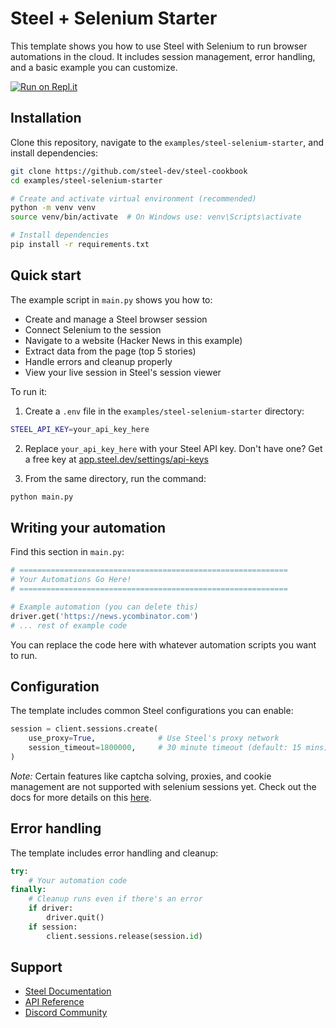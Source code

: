 # Steel + Selenium Starter

This template shows you how to use Steel with Selenium to run browser automations in the cloud. It includes session management, error handling, and a basic example you can customize.

[![Run on Repl.it](https://replit.com/badge/github/steel-dev/steel-selenium-starter)](https://replit.com/@steel-dev/steel-selenium-starter?v=1#README.md)


## Installation

Clone this repository, navigate to the `examples/steel-selenium-starter`, and install dependencies:

```bash
git clone https://github.com/steel-dev/steel-cookbook
cd examples/steel-selenium-starter

# Create and activate virtual environment (recommended)
python -m venv venv
source venv/bin/activate  # On Windows use: venv\Scripts\activate

# Install dependencies
pip install -r requirements.txt
```

## Quick start

The example script in `main.py` shows you how to:

- Create and manage a Steel browser session
- Connect Selenium to the session
- Navigate to a website (Hacker News in this example)
- Extract data from the page (top 5 stories)
- Handle errors and cleanup properly
- View your live session in Steel's session viewer

To run it:

1.  Create a `.env` file in the `examples/steel-selenium-starter` directory:
```bash
STEEL_API_KEY=your_api_key_here
```
2. Replace `your_api_key_here` with your Steel API key. Don't have one? Get a free key at [app.steel.dev/settings/api-keys](https://app.steel.dev/settings/api-keys)

3. From the same directory, run the command:

```bash
python main.py
```

## Writing your automation

Find this section in `main.py`:

```python
# ============================================================
# Your Automations Go Here!
# ============================================================

# Example automation (you can delete this)
driver.get('https://news.ycombinator.com')
# ... rest of example code
```

You can replace the code here with whatever automation scripts you want to run.

## Configuration

The template includes common Steel configurations you can enable:

```python
session = client.sessions.create(
    use_proxy=True,              # Use Steel's proxy network
    session_timeout=1800000,     # 30 minute timeout (default: 15 mins)
)
```

_Note:_
Certain features like captcha solving, proxies, and cookie management are not supported with selenium sessions yet. Check out the docs for more details on this [here](https://docs.steel.dev/overview/guides/connect-with-selenium).

## Error handling

The template includes error handling and cleanup:

```python
try:
    # Your automation code
finally:
    # Cleanup runs even if there's an error
    if driver:
        driver.quit()
    if session:
        client.sessions.release(session.id)
```

## Support

- [Steel Documentation](https://docs.steel.dev)
- [API Reference](https://docs.steel.dev/api-reference)
- [Discord Community](https://discord.gg/gPpvhNvc5R)
